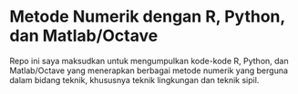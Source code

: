 # Metode Numerik dengan R, Python, dan Matlab/Octave 

Repo ini saya maksudkan untuk mengumpulkan kode-kode R, Python, dan Matlab/Octave yang menerapkan berbagai metode numerik yang berguna dalam bidang teknik, 
khususnya teknik lingkungan dan teknik sipil.
